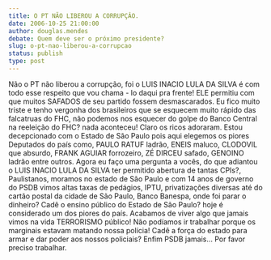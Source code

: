 ```yaml
---
title: O PT NÃO LIBEROU A CORRUPÇÂO.
date: 2006-10-25 21:00:00
author: douglas.mendes
debate: Quem deve ser o próximo presidente?
slug: o-pt-nao-liberou-a-corrupcao
status: publish 
type: post
---
```


Não o PT não liberou a corrupção, foi o LUIS INACIO LULA DA SILVA é com todo esse respeito que vou chama - lo daqui pra frente! ELE permitiu com que muitos SAFADOS de seu partido fossem desmascarados. Eu fico muito triste e tenho vergonha dos brasileiros que se esquecem muito rápido das falcatruas do FHC, não podemos nos esquecer do golpe do Banco Central na reeleição do FHC? nada aconteceu! Claro os ricos adoraram. Estou decepcionado com o Estado de São Paulo pois aqui elegemos os piores Deputados do país como, PAULO RATUF ladrão, ENEIS maluco, CLODOVIL que absurdo, FRANK AGUIAR forrozeiro, ZÉ DIRCEU safado, GENOINO ladrão entre outros. Agora eu faço uma pergunta a vocês, do que adiantou o LUIS INACIO LULA DA SILVA ter permitido abertura de tantas CPIs?, Paulistanos, moramos no estado de São Paulo e com 14 anos de governo do PSDB vimos altas taxas de pedágios, IPTU, privatizações diversas até do cartão postal da cidade de São Paulo, Banco Banespa, onde foi parar o dinheiro? Cadê o ensino público do Estado de São Paulo? hoje é considerado um dos piores do país. Acabamos de viver algo que jamais vimos na vida TERRORISMO público! Não podíamos ir trabalhar porque os marginais estavam matando nossa polícia! Cadê a força do estado para armar e dar poder aos nossos policiais? Enfim PSDB jamais... Por favor preciso trabalhar.

